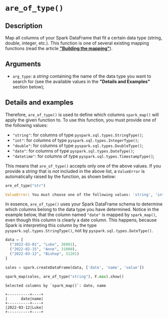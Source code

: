 # `are_of_type()`

## Description

Map all columns of your Spark DataFrame that fit a certain data type (string, double, integer, etc.). This function is one of several existing mapping functions (read the article [**"Building the mapping"**](https://github.com/pedropark99/spark_map/blob/main/doc/english/articles/building-mapping.md)).

## Arguments

- `arg_type`: a *string* containing the name of the data type you want to search for (see the available values ​​in the **"Details and Examples"** section below);

## Details and examples

Therefore, `are_of_type()` is used to define which columns `spark_map()` will apply the given function to. To use this function, you must provide one of the following values:

- `"string"`: for columns of type `pyspark.sql.types.StringType()`;
- `"int"`: for columns of type `pyspark.sql.types.IntegerType()`;
- `"double"`: for columns of type `pyspark.sql.types.DoubleType()`;
- `"date"`: for columns of type `pyspark.sql.types.DateType()`;
- `"datetime"`: for columns of type `pyspark.sql.types.TimestampType()`;

This means that `are_of_type()` accepts only one of the above values. If you provide a *string* that is not included in the above list, a `ValueError` is automatically raised by the function, as shown below:

```python
are_of_type("str")
```

```python
ValueError: You must choose one of the following values: 'string', 'int', 'double', 'date', 'datetime'
```

In essence, `are_of_type()` uses your Spark DataFrame schema to determine which columns belong to the data type you have determined. Notice in the example below, that the column named `"date"` is mapped by `spark_map()`, even though this column is clearly a date column. This happens, because Spark is interpreting this column by the type `pyspark.sql.types.StringType()`, not by `pyspark.sql.types.DateType()`.

```python
data = [
  ("2022-03-01", "Luke", 36981),
  ("2022-02-15", "Anne", 31000),
  ("2022-03-12", "Bishop", 31281)
]

sales = spark.createDataFrame(data, ['date', 'name', 'value'])

spark_map(sales, are_of_type("string"), F.max).show()
```

```
Selected columns by `spark_map()`: date, name

+----------+----+
|      date|name|
+----------+----+
|2022-03-12|Luke|
+----------+----+
```